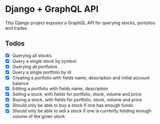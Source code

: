 # Django + GraphQL API

This Django project exposes a GraphQL API for querying stocks, portolios and
trades.

## Todos

- [x] Querying all stocks
- [x] Query a single stock by symbol
- [x] Querying all portfolios
- [x] Query a single portfolio by id
- [x] Creating a portfolio with fields name, description and initial account balance
- [x] Editing a portfolio with fields name, description
- [x] Selling a stock, with fields for portfolio, stock, volume and price
- [x] Buying a stock, with fields for portfolio, stock, volume and price
- [x] Should only be able to buy a stock if one has enough funds
- [x] Should only be able to sell a stock if one is currently holding enough
      volume of the given stock
